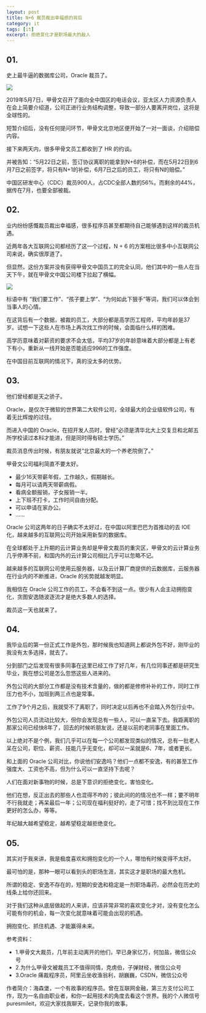 ```yaml
---
layout: post
title: N+6 裁员裁出幸福感的背后
category: it
tags: [it]
excerpt: 拒绝变化才是职场最大的敌人
---
```


## 01.

史上最牛逼的数据库公司，Oracle 裁员了。

![](http://favorites.ren/assets/images/2019/it/oracle_logo.png)

2019年5月7日，甲骨文召开了面向全中国区的电话会议，亚太区人力资源负责人在会上简要介绍道，公司正进行业务结构调整，导致一部分人要离开岗位，这将是全球性的。

短暂介绍后，没有任何提问环节，甲骨文北京地区便开始了一对一面谈，介绍赔偿内容。

接下来两天内，很多甲骨文员工都收到了 HR 的约谈。

并被告知：“5月22日之前，签订协议离职的能拿到N+6的补偿，而在5月22日到6月7日之前签字，将只有N+1的补偿，6月7日之后的员工，将只有N的赔偿。”

中国区研发中心（CDC）裁员900人，占CDC全部人数的56%。而剩余的44%，据传在7月，也要全部被裁。

## 02.

业内纷纷感慨裁员裁出幸福感，很多程序员甚至都期待自己能够遇到这样的裁员机遇。

近两年各大互联网公司都经历了这一个过程，N + 6 的方案相比很多中小互联网公司来说，确实很厚道了。

但显然，这份方案并没有获得甲骨文中国员工的完全认同，他们其中的一些人在当天下午，就在甲骨文中国公司楼下拉起了横幅。

![](http://favorites.ren/assets/images/2019/it/hengfu.png)

标语中有 “我们要工作”、“孩子要上学”、“为何如此下狠手”等词，我们可以体会到当事人的心情。

在这背后有一个数据，被裁的员工，大部分都是高学历工程师，平均年龄是37岁。试想一下这些人在市场上再次找工作的时候，会面临什么样的困难。

高学历意味着对薪资的要求不会太低，平均37岁的年龄意味着大部分都是上有老下有小，重新从一线开始是否能适应996的工作强度。

在中国目前互联网的情况下，真的没太多的优势。

## 03.

他们曾经都是天之骄子。

Oracle，是仅次于微软的世界第二大软件公司，全球最大的企业级软件公司，有着无比辉煌的过往。

而进入中国的 Oracle，在招开发人员时，曾经“必须是清华北大上交复旦和北邮五所学校读过本科才能进，但是同时得有硕士学历。”

裁员消息传出时候，有朋友就说“北京最大的一个养老院倒了。”

甲骨文公司福利简直不要太好。

- 最少16天带薪年假，工作越久，假期越长。
- 每月可以请两天带薪病假。
- 看病全额报销，子女报销一半。
- 上下班不打卡，工作时间自由分配。
- 可以申请在家办公。
- ……

Oracle 公司这两年的日子确实不太好过，在中国以阿里巴巴为首推动的去 IOE 化，越来越多的互联网公司开始采用新型的数据库。

在全球都处于上升期的云计算业务却是甲骨文裁员的重灾区，甲骨文的云计算业务几乎停滞不前，和国内外的云计算公司相比几乎可以忽略不记。

越来越多的互联网公司使用云服务器，以及云计算厂商提供的云数据库，云服务器在行业内的不断推进，Oracle 的劣势就越发明显。

我相信在 Oracle 公司工作的员工，不会看不到这一点。很少有人会主动拥抱变化，贪图安逸随波逐流才是绝大多数人的选择。

裁员这一天也就来了。

## 04.

我毕业后的第一份正式工作是外包，那时候我也知道网上都说外包不好，刚毕业的我没有太多选择，就去了。

分到部门之后发现有很多同事在这里已经工作了好几年，有几位同事还都是研究生毕业，我在想公司是怎么忽悠这些人进来的。

外包公司的大部分工作都是没有技术含量的，做的都是修修补补的工作，同时工作压力也不小，加班到两三点也是常事。

工作了9个月之后，我就受不了离职了，同时决定以后再也不会踏入外包行业中。

外包公司人员流动比较大，但你会发现总有一些人，可以一直呆下去。我距离职的那家公司已经快8年了，回去的时候听朋友说，还是以前的老同事在里面工作。

以上绝对不是个例，我们几乎可以在每一个公司都发现类似的情况，总有一批老人呆在公司，职位、薪资、技能几乎无变化，却可以一呆就是6、7年，或者更长。

和上面的 Oracle 公司对比，你说他们安逸吗？他们一点都不安逸，有的甚至工作强度大、工资也不高，但为什么可以一直坚持下去呢？

人们在面对新事物的时候，总是下意识的拒绝变化，害怕变化。

他们在想，反正出去的那些人也混得不咋的；彼此间的的情况也不一样；要不明年不行我就走；再呆最后一年；公司现在福利挺好的，走了可惜；找不到比现在工作更好的怎么办，等等。

年纪越大越希望稳定，越希望稳定越拒绝变化。

## 05.

其实对于我来讲，我是极度喜欢和拥抱变化的一个人，哪怕有时候变得不太好。

最可怕的是，那种一眼可以看到头的职场生涯，其实这才是职场的最大危机。

所谓的稳定、安逸不存在的，短期的安逸和稳定是一剂职场毒药，必然会在历史的线条上给你还回来。

对于我们这种从底层做起的人来讲，应该非常非常的喜欢变化才对，没有变化怎么可能有你的机会，每一次变化就意味着可能会出现的机遇。

拥抱变化、抓住机遇、才能赢得未来。

参考资料：

- 1.甲骨文大裁员，几年前主动离开的他们，早已身家亿万，何加盐，微信公众号
- 2.为什么甲骨文被裁员工不值得同情，克虏伯，子弹财经，微信公众号
- 3.Oracle 痛裁程序员，阿里云坐收渔翁利，胡巍巍，CSDN，微信公众号

作者简介：海森堡，一个有故事的程序员。曾在互联网金融，第三方支付公司工作，现为一名自由职业者，和你一起用技术的角度去看这个世界。我的个人微信号 puresmileit，欢迎大家找我聊天，记录你我的故事。